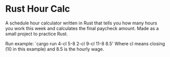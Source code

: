 # Rust Hour Calc
A schedule hour calculator written in Rust that tells you how many hours you work this week and calculates the final paycheck amount.
Made as a small project to practice Rust.

Run example:
`cargo run 4-cl 5-8 2-cl 9-cl 11-8 8.5'
Where cl means closing (10 in this example) and 8.5 is the hourly wage.